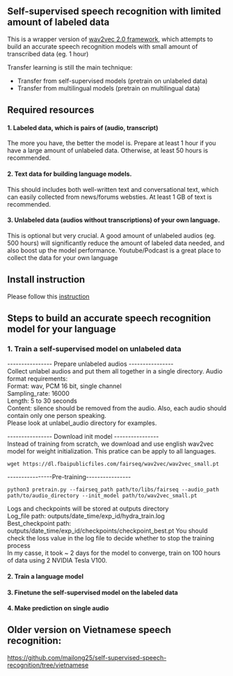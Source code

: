 ## Self-supervised speech recognition with limited amount of labeled data


This is a wrapper version of [wav2vec 2.0 framework](https://github.com/pytorch/fairseq/tree/master/examples/wav2vec), which attempts to build an accurate speech recognition models with small amount of transcribed data (eg. 1 hour)


Transfer learning is still the main technique:
 - Transfer from self-supervised models (pretrain on unlabeled data)
 - Transfer from multilingual models (pretrain on multilingual data)

## Required resources

#### 1. Labeled data, which is pairs of (audio, transcript)
The more you have, the better the model is. Prepare at least 1 hour if you have a large amount of  unlabeled data. Otherwise, at least 50 hours is recommended.

#### 2. Text data for building language models. 
This should includes both well-written text and conversational text, which can easily collected from news/forums websties. At least 1 GB of text is recommended.

#### 3. Unlabeled data (audios without transcriptions) of your own language. 
This is optional but very crucial. A good amount of unlabeled audios (eg. 500 hours) will significantly reduce the amount of labeled data needed, and also boost up the model performance. Youtube/Podcast is a great place to collect the data for your own language

## Install instruction
Please follow this [instruction](https://github.com/mailong25/self-supervised-speech-recognition/blob/master/Dependencies.md)

## Steps to build an accurate speech recognition model for your language

### 1. Train a self-supervised model on unlabeled data

---------------- Prepare unlabeled audios ---------------- \
Collect unlabel audios and put them all together in a single directory. Audio format requirements:\
Format: wav, PCM 16 bit, single channel\
Sampling_rate: 16000\
Length: 5 to 30 seconds\
Content: silence should be removed from the audio. Also, each audio should contain only one person speaking.\
Please look at unlabel_audio directory for examples.

---------------- Download init model ---------------- \
Instead of training from scratch, we download and use english wav2vec model for weight initialization. This pratice can be apply to all languages.
```
wget https://dl.fbaipublicfiles.com/fairseq/wav2vec/wav2vec_small.pt
```

----------------Pre-training----------------
```
python3 pretrain.py --fairseq_path path/to/libs/fairseq --audio_path path/to/audio_directory --init_model path/to/wav2vec_small.pt
```
Logs and checkpoints will be stored at outputs directory\
Log_file path: outputs/date_time/exp_id/hydra_train.log\
Best_checkpoint path: outputs/date_time/exp_id/checkpoints/checkpoint_best.pt
You should check the loss value in the log file to decide whether to stop the training process\
In my casse, it took ~ 2 days for the model to converge, train on 100 hours of data using 2 NVIDIA Tesla V100.


#### 2. Train a language model

#### 3. Finetune the self-supervised model on the labeled data

#### 4. Make prediction on single audio

## Older version on Vietnamese speech recognition: 
https://github.com/mailong25/self-supervised-speech-recognition/tree/vietnamese
